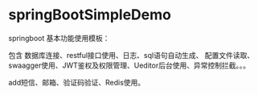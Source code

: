 # springBootSimpleDemo

springboot 基本功能使用模板：

包含 数据库连接、restful接口使用、日志、sql语句自动生成、
配置文件读取、swaagger使用、JWT鉴权及权限管理、Ueditor后台使用、异常控制拦截。。。

add短信、邮箱、验证码验证、Redis使用。


